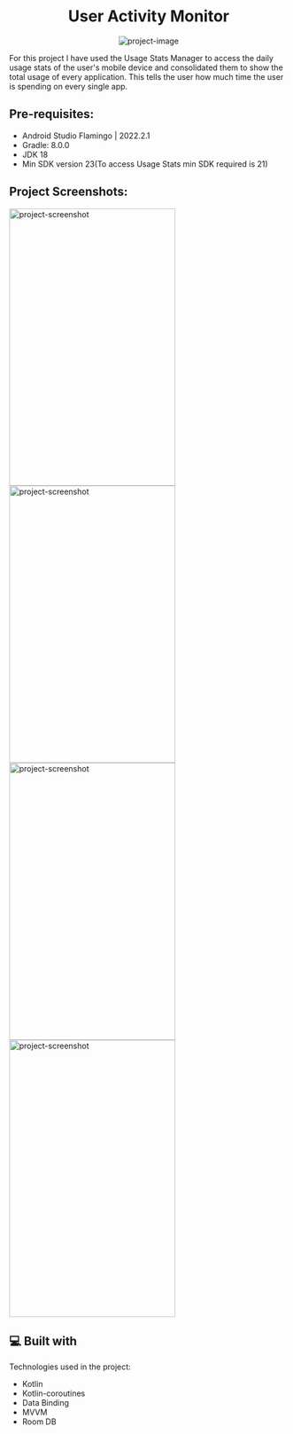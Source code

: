 <h1 align="center" id="title">User Activity Monitor</h1>

<p align="center"><img src="https://socialify.git.ci/er-dhimanabhishek/UserActivityMonitor/image?language=1&amp;owner=1&amp;name=1&amp;stargazers=1&amp;theme=Light" alt="project-image"></p>

<p id="description">For this project I have used the Usage Stats Manager to access the daily usage stats of the user's mobile device and consolidated them to show the total usage of every application. This tells the user how much time the user is spending on every single app.</p>

<h2>Pre-requisites:</h2>

*   Android Studio Flamingo | 2022.2.1
*   Gradle: 8.0.0
*   JDK 18
*   Min SDK version 23(To access Usage Stats min SDK required is 21)

<h2>Project Screenshots:</h2>

<img src="https://i.postimg.cc/bwd4Cz0p/Screenshot-2024-04-14-at-11-25-18-AM.png" alt="project-screenshot" width="300" height="500/">

<img src="https://i.postimg.cc/BQnzbqVH/Screenshot-2024-04-14-at-11-24-37-AM.png" alt="project-screenshot" width="300" height="500/">

<img src="https://i.postimg.cc/764skDzC/Screenshot-2024-04-14-at-11-22-28-AM.png" alt="project-screenshot" width="300" height="500/">

<img src="https://i.postimg.cc/sxN4vRM4/Screenshot-2024-04-14-at-11-23-04-AM.png" alt="project-screenshot" width="300" height="500/">

  
  
<h2>💻 Built with</h2>

Technologies used in the project:

*   Kotlin
*   Kotlin-coroutines
*   Data Binding
*   MVVM
*   Room DB
